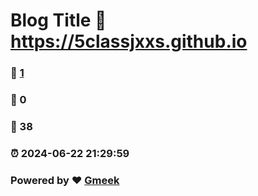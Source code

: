 # Blog Title :link: https://5classjxxs.github.io 
### :page_facing_up: [1](https://5classjxxs.github.io/tag.html) 
### :speech_balloon: 0 
### :hibiscus: 38 
### :alarm_clock: 2024-06-22 21:29:59 
### Powered by :heart: [Gmeek](https://github.com/Meekdai/Gmeek)
